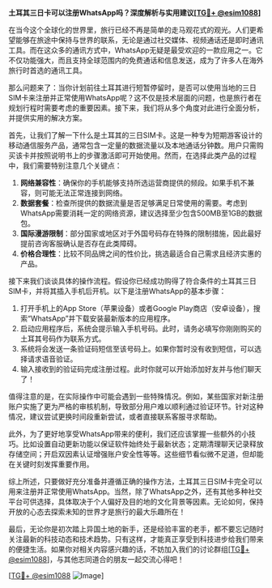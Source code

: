 **土耳其三日卡可以注册WhatsApp吗？深度解析与实用建议[[TG💪+ @esim1088](https://t.me/s/esim1088)]**

在当今这个全球化的世界里，旅行已经不再是简单的走马观花式的观光。人们更希望能够在旅途中保持与世界的联系，无论是通过社交媒体、视频通话还是即时通讯工具。而在这众多的通讯方式中，WhatsApp无疑是最受欢迎的一款应用之一。它不仅功能强大，而且支持全球范围内的免费通话和信息发送，成为了许多人在海外旅行时首选的通讯工具。

那么问题来了：当你计划前往土耳其进行短暂停留时，是否可以使用当地的三日SIM卡来注册并正常使用WhatsApp呢？这不仅是技术层面的问题，也是旅行者在规划行程时需要考虑的重要因素。接下来，我们将从多个角度对此进行全面分析，并提供实用的解决方案。

首先，让我们了解一下什么是土耳其的三日SIM卡。这是一种专为短期游客设计的移动通信服务产品，通常包含一定量的数据流量以及本地通话分钟数。用户只需购买该卡并按照说明书上的步骤激活即可开始使用。然而，在选择此类产品的过程中，我们需要特别注意几个关键点：

1. **网络兼容性**：确保你的手机能够支持所选运营商提供的频段。如果手机不兼容，则可能无法正常连接到网络。
2. **数据套餐**：检查所提供的数据流量是否足够满足日常使用的需要。考虑到WhatsApp需要消耗一定的网络资源，建议选择至少包含500MB至1GB的数据包。
3. **国际漫游限制**：部分国家或地区对于外国号码存在特殊的限制措施，因此最好提前咨询客服确认是否存在此类障碍。
4. **价格合理性**：比较不同品牌之间的性价比，挑选最适合自己需求且经济实惠的产品。

接下来我们谈谈具体的操作流程。假设你已经成功购得了符合条件的土耳其三日SIM卡，并将其插入手机后开机。以下是注册WhatsApp的基本步骤：

1. 打开手机上的App Store（苹果设备）或者Google Play商店（安卓设备），搜索“WhatsApp”并下载安装最新版本的应用程序。
2. 启动应用程序后，系统会提示输入手机号码。此时，请务必填写你刚刚购买的土耳其号码作为联系方式。
3. 系统将会发送一条验证码短信至该号码上。如果你暂时没有收到短信，可以选择请求语音验证。
4. 输入接收到的验证码完成注册过程。此时你就可以开始添加好友并与他们聊天了！

值得注意的是，在实际操作中可能会遇到一些特殊情况。例如，某些国家对新注册账户实施了更为严格的审核机制，导致部分用户难以顺利通过验证环节。针对这种情况，建议尝试更换时间段重新尝试，或者直接联系客服寻求帮助。

此外，为了更好地享受WhatsApp带来的便利，我们还应该掌握一些额外的小技巧。比如设置自动更新功能以保证软件始终处于最新状态；定期清理聊天记录释放存储空间；开启双因素认证增强账户安全性等等。这些细节看似微不足道，但却能在关键时刻发挥重要作用。

综上所述，只要做好充分准备并遵循正确的操作方法，土耳其三日SIM卡完全可以用来注册并正常使用WhatsApp。当然，除了WhatsApp之外，还有其他多种社交平台可供选择，具体取决于个人偏好及目的地的文化背景等因素。无论如何，保持开放的心态去探索未知的世界才是旅行的最大乐趣所在！

最后，无论你是初次踏上异国土地的新手，还是经验丰富的老手，都不要忘记随时关注最新的科技动态和技术趋势。只有这样，才能真正享受到科技进步给我们带来的便捷生活。如果你对相关内容感兴趣的话，不妨加入我们的讨论群组[[TG💪+ @esim1088](https://t.me/s/esim1088)]，与其他志同道合的朋友一起交流心得吧！

[[TG💪+ @esim1088](https://t.me/s/esim1088) ![Image](https://i.postimg.cc/4NQfJmqS/Snipaste-2025-05-13-00-14-12.png)]
